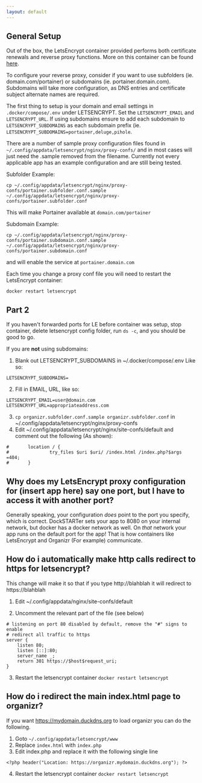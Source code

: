 ```yaml
---
layout: default
---
```


## General Setup
Out of the box, the LetsEncrypt container provided performs both certificate renewals and reverse proxy functions. More on this container can be found [here](https://hub.docker.com/r/linuxserver/letsencrypt/).

To configure your reverse proxy, consider if you want to use subfolders (ie. domain.com/portainer) or subdomains (ie. portainer.domain.com). Subdomains will take more configuration, as DNS entries and certificate subject alternate names are required.

The first thing to setup is your domain and email settings in `.docker/compose/.env` under LETSENCRYPT. Set the `LETSENCRYPT_EMAIL` and `LETSENCRYPT_URL`. If using subdomains ensure to add each subdomain to `LETSENCRYPT_SUBDOMAINS` as each subdomain prefix (ie. `LETSENCRYPT_SUBDOMAINS=portainer,deluge,pihole`.

There are a number of sample proxy configuration files found in `~/.config/appdata/letsencrypt/nginx/proxy-confs/` and in most cases will just need the .sample removed from the filename. Currently not every applicable app has an example configuration and are still being tested.

Subfolder Example:
```
cp ~/.config/appdata/letsencrypt/nginx/proxy-confs/portainer.subfolder.conf.sample ~/.config/appdata/letsencrypt/nginx/proxy-confs/portainer.subfolder.conf
```
This will make Portainer available at `domain.com/portainer`

Subdomain Example:
```
cp ~/.config/appdata/letsencrypt/nginx/proxy-confs/portainer.subdomain.conf.sample ~/.config/appdata/letsencrypt/nginx/proxy-confs/portainer.subdomain.conf
```
and will enable the service at `portainer.domain.com`

Each time you change a proxy conf file you will need to restart the LetsEncrypt container:

`docker restart letsencrypt`

## Part 2
If you haven't forwarded ports for LE before container was setup, stop container, delete letsencrypt config folder, run `ds -c`, and you should be good to go.

If you are **not** using subdomains:
1. Blank out LETSENCRYPT_SUBDOMAINS in ~/.docker/compose/.env Like so:
```
LETSENCRYPT_SUBDOMAINS=
```
2. Fill in EMAIL, URL, like so:
```
LETSENCRYPT_EMAIL=user@domain.com
LETSENCRYPT_URL=appropriateaddress.com
```
3. `cp organizr.subfolder.conf.sample organizr.subfolder.conf` in ~/.config/appdata/letsencrypt/nginx/proxy-confs
4. Edit ~/.config/appdata/letsencrypt/nginx/site-confs/default and comment out the following (As shown):
```
#       location / {
#               try_files $uri $uri/ /index.html /index.php?$args =404;
#       }
```

## Why does my LetsEncrypt proxy configuration for (insert app here) say one port, but I have to access it with another port?
Generally speaking, your configuration _does_ point to the port you specify, which is correct. DockSTARTer sets your app to 8080 on your internal network, but docker has a docker network as well. On _that_ network your app runs on the default port for the app! That is how containers like LetsEncrypt and Organizr (For example) communicate.

## How do i automatically make http calls redirect to https for letsencrypt?

This change will make it so that if you type http://blahblah it will redirect to https://blahblah

1. Edit ~/.config/appdata/nginx/site-confs/default

2. Uncomment the relevant part of the file (see below)
```
# listening on port 80 disabled by default, remove the "#" signs to enable
# redirect all traffic to https
server {
	listen 80;
	listen [::]:80;
	server_name _;
	return 301 https://$host$request_uri;
}
```

3. Restart the letsencrypt container
`docker restart letsencrypt`

## How do i redirect the main index.html page to organizr?

If you want https://mydomain.duckdns.org to load organizr you can do the following.

1. Goto `~/.config/appdata/letsencrypt/www`
2. Replace `index.html` with `index.php`
3. Edit index.php and replace it with the following single line
```
<?php header("Location: https://organizr.mydomain.duckdns.org"); ?>
```
4. Restart the letsencrypt container
`docker restart letsencrypt`
